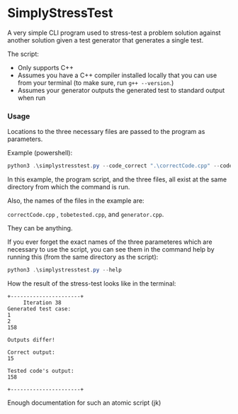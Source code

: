 # SimplyStressTest

A very simple CLI program used to stress-test a problem solution against another solution given a test generator that generates a single test.

The script:

- Only supports C++
- Assumes you have a C++ compiler installed locally that you can use from your terminal (to make sure, run ```g++ --version```.)
- Assumes your generator outputs the generated test to standard output when run

### Usage

Locations to the three necessary files are passed to the program as parameters.

Example (powershell):

```powershell
python3 .\simplystresstest.py --code_correct ".\correctCode.cpp" --code_to_test ".\tobetested.cpp" --code_generator ".\generator.cpp"
```

In this example, the program script, and the three files, all exist at the same directory from which the command is run.

Also, the names of the files in the example are:

```correctCode.cpp``` , ```tobetested.cpp```, and ```generator.cpp```.

They can be anything.

If you ever forget the exact names of the three parameteres which are necessary to use the script, you can see them in the command help by running this (from the same directory as the script):

```powershell
python3 .\simplystresstest.py --help
```

How the result of the stress-test looks like in the terminal:

```
+----------------------+
     Iteration 38
Generated test case:
1
2
158

Outputs differ!

Correct output:
15

Tested code's output:
158

+----------------------+
```

Enough documentation for such an atomic script (jk)
